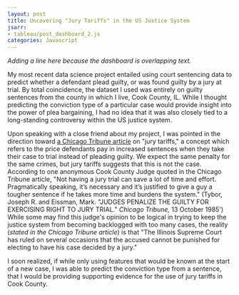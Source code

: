 ```yaml
---
layout: post
title: Uncovering "Jury Tariffs" in the US Justice System
jsarr:
- tableau/post_dashboard_2.js
categories: Javascript
---
```


*Adding a line here because the dashboard is overlapping text.*

My most recent data science project entailed using court sentencing data to predict whether a defendant plead guilty, or was found guilty by a jury at trial. By total coincidence, the dataset I used was entirely on guilty sentences from the county in which I live, Cook County, IL. While I thought predicting the conviction type of a particular case would provide insight into the power of plea bargaining, I had no idea that it was also closely tied to a long-standing controversy within the US justice system.

Upon speaking with a close friend about my project, I was pointed in the direction toward [a Chicago Tribune article](https://www.chicagotribune.com/news/ct-xpm-1985-10-13-8503090729-story.html) on "jury tariffs," a concept which refers to the price defendants pay in increased sentences when they take their case to trial instead of pleading guilty. We expect the same penalty for the same crimes, but jury tariffs suggests that this is not the case. According to one anonymous Cook County Judge quoted in the Chicago Tribune article, "Not having a jury trial can save a lot of time and effort. Pragmatically speaking, it’s necessary and it’s justified to give a guy a tougher sentence if he takes more time and burdens the system." (Tybor, Joseph R. and Eissman, Mark. "JUDGES PENALIZE THE GUILTY FOR EXERCISING RIGHT TO JURY TRIAL." *Chicago Tribune,* 13 October 1985') While some may find this judge's opinion to be logical in trying to keep the justice system from becoming backlogged with too many cases, the reality (*stated in the Chicago Tribune article*) is that "The Illinois Supreme Court has ruled on several occasions that the accused cannot be punished for electing to have his case decided by a jury."

I soon realized, if while only using features that would be known at the start of a new case, I was able to predict the conviction type from a sentence, that I would be providing supporting evidence for the use of jury tariffs in Cook County.
